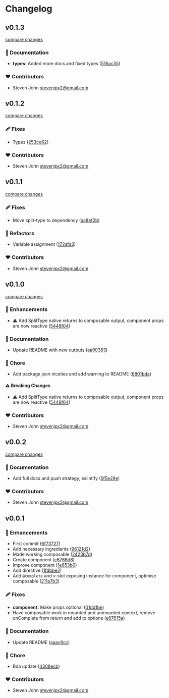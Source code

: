 # Changelog


## v0.1.3

[compare changes](https://github.com/stevenjpx2/nuxt-split-type/compare/v0.1.2...v0.1.3)

### 📖 Documentation

- **types:** Added more docs and fixed types ([516ac35](https://github.com/stevenjpx2/nuxt-split-type/commit/516ac35))

### ❤️ Contributors

- Steven John <stevenjpx2@gmail.com>

## v0.1.2

[compare changes](https://github.com/stevenjpx2/nuxt-split-type/compare/v0.1.1...v0.1.2)

### 🩹 Fixes

- Types ([253ce62](https://github.com/stevenjpx2/nuxt-split-type/commit/253ce62))

### ❤️ Contributors

- Steven John <stevenjpx2@gmail.com>

## v0.1.1

[compare changes](https://github.com/stevenjpx2/nuxt-split-type/compare/v0.1.0...v0.1.1)

### 🩹 Fixes

- Move split-type to dependency ([aa8ef2b](https://github.com/stevenjpx2/nuxt-split-type/commit/aa8ef2b))

### 💅 Refactors

- Variable assignment ([172afa3](https://github.com/stevenjpx2/nuxt-split-type/commit/172afa3))

### ❤️ Contributors

- Steven John <stevenjpx2@gmail.com>

## v0.1.0

[compare changes](https://github.com/stevenjpx2/nuxt-split-type/compare/v0.0.2...v0.1.0)

### 🚀 Enhancements

- ⚠️  Add SplitType native returns to composable output, component props are now reactive ([5448f04](https://github.com/stevenjpx2/nuxt-split-type/commit/5448f04))

### 📖 Documentation

- Update README with new outputs ([aa90383](https://github.com/stevenjpx2/nuxt-split-type/commit/aa90383))

### 🏡 Chore

- Add package.json niceties and add warning to README ([6801bda](https://github.com/stevenjpx2/nuxt-split-type/commit/6801bda))

#### ⚠️ Breaking Changes

- ⚠️  Add SplitType native returns to composable output, component props are now reactive ([5448f04](https://github.com/stevenjpx2/nuxt-split-type/commit/5448f04))

### ❤️ Contributors

- Steven John <stevenjpx2@gmail.com>

## v0.0.2

[compare changes](https://github.com/stevenjpx2/nuxt-split-type/compare/v0.0.1...v0.0.2)

### 📖 Documentation

- Add full docs and push strategy, eslintify ([5f5e28e](https://github.com/stevenjpx2/nuxt-split-type/commit/5f5e28e))

### ❤️ Contributors

- Steven John <stevenjpx2@gmail.com>

## v0.0.1


### 🚀 Enhancements

- First commit ([6f73727](https://github.com/stevenjpx2/nuxt-split-type/commit/6f73727))
- Add necessary ingredients ([96121d2](https://github.com/stevenjpx2/nuxt-split-type/commit/96121d2))
- Made working composable ([2423b7d](https://github.com/stevenjpx2/nuxt-split-type/commit/2423b7d))
- Create component ([c6766d8](https://github.com/stevenjpx2/nuxt-split-type/commit/c6766d8))
- Improve component ([1e653b0](https://github.com/stevenjpx2/nuxt-split-type/commit/1e653b0))
- Add directive ([1fdbbe2](https://github.com/stevenjpx2/nuxt-split-type/commit/1fdbbe2))
- Add `@complete` and v-slot exposing instance for component, optimise composable ([211a7b3](https://github.com/stevenjpx2/nuxt-split-type/commit/211a7b3))

### 🩹 Fixes

- **component:** Make props optional ([01dd1be](https://github.com/stevenjpx2/nuxt-split-type/commit/01dd1be))
- Have composable work in mounted and unmounted context, remove onComplete from return and add to options ([e87615a](https://github.com/stevenjpx2/nuxt-split-type/commit/e87615a))

### 📖 Documentation

- Update README ([aaac6cc](https://github.com/stevenjpx2/nuxt-split-type/commit/aaac6cc))

### 🏡 Chore

- Bda update ([4308ecb](https://github.com/stevenjpx2/nuxt-split-type/commit/4308ecb))

### ❤️ Contributors

- Steven John <stevenjpx2@gmail.com>

